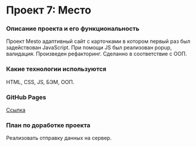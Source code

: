 # Проект 7: Место

### Описание проекта и его функциональность
Проект Mesto адаптивный сайт с карточками в котором первый раз был задействован JavaScript. При помощи JS был реализован popup, валидация. Произведен рефакторинг. Сделанно в соответствие с ООП. 

### Какие технологии используются
HTML, CSS, JS, БЭМ, ООП.

### GitHub Pages
[Ссылка](https://vonorapunzel.github.io/mesto/index.html)

### План по доработке проекта
Реализовать отправку данных на сервер.

